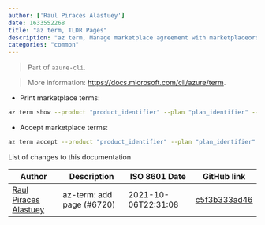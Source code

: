 ```yaml
---
author: ['Raul Piraces Alastuey']
date: 1633552268
title: "az term, TLDR Pages"
description: "az term, Manage marketplace agreement with marketplaceordering."
categories: "common"
---
```

> Part of `azure-cli`.

> More information: <https://docs.microsoft.com/cli/azure/term>.

- Print marketplace terms:

```bash
az term show --product "product_identifier" --plan "plan_identifier" --publisher "publisher_identifier"
```

- Accept marketplace terms:

```bash
az term accept --product "product_identifier" --plan "plan_identifier" --publisher "publisher_identifier"
```
List of changes to this documentation


Author | Description | ISO 8601 Date | GitHub link
------|-----|-----|-----
[Raul Piraces Alastuey](mailto:raul.piraces@gmail.com) | az-term: add page (#6720) | 2021-10-06T22:31:08 | [c5f3b333ad46](https://github.com/tldr-pages/tldr/commit/c5f3b333ad46f1d59b56480f0244728d2fe0a151)


